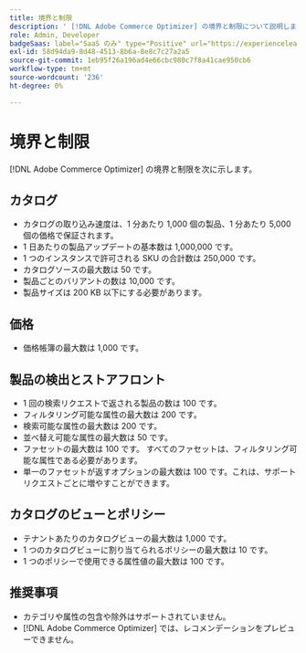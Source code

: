 ```yaml
---
title: 境界と制限
description: ' [!DNL Adobe Commerce Optimizer] の境界と制限について説明します。'
role: Admin, Developer
badgeSaas: label="SaaS のみ" type="Positive" url="https://experienceleague.adobe.com/ja/docs/commerce/user-guides/product-solutions" tooltip="Adobe Commerce as a Cloud ServiceおよびAdobe Commerce Optimizer プロジェクトにのみ適用されます（Adobeで管理される SaaS インフラストラクチャ）。"
exl-id: 58d94da9-8d48-4513-8b6a-8e8c7c27a2a5
source-git-commit: 1eb95f26a196ad4e66cbc980c7f8a41cae950cb6
workflow-type: tm+mt
source-wordcount: '236'
ht-degree: 0%

---
```


# 境界と制限

[!DNL Adobe Commerce Optimizer] の境界と制限を次に示します。

## カタログ

- カタログの取り込み速度は、1 分あたり 1,000 個の製品、1 分あたり 5,000 個の価格で保証されます。
- 1 日あたりの製品アップデートの基本数は 1,000,000 です。
- 1 つのインスタンスで許可される SKU の合計数は 250,000 です。 
- カタログソースの最大数は 50 です。
- 製品ごとのバリアントの数は 10,000 です。
- 製品サイズは 200 KB 以下にする必要があります。

## 価格

- 価格帳簿の最大数は 1,000 です。

## 製品の検出とストアフロント

- 1 回の検索リクエストで返される製品の数は 100 です。
- フィルタリング可能な属性の最大数は 200 です。
- 検索可能な属性の最大数は 200 です。
- 並べ替え可能な属性の最大数は 50 です。
- ファセットの最大数は 100 です。 すべてのファセットは、フィルタリング可能な属性である必要があります。
- 単一のファセットが返すオプションの最大数は 100 です。これは、サポートリクエストごとに増やすことができます。

## カタログのビューとポリシー

- テナントあたりのカタログビューの最大数は 1,000 です。
- 1 つのカタログビューに割り当てられるポリシーの最大数は 10 です。
- 1 つのポリシーで使用できる属性値の最大数は 100 です。 

## 推奨事項

- カテゴリや属性の包含や除外はサポートされていません。
- [!DNL Adobe Commerce Optimizer] では、レコメンデーションをプレビューできません。
